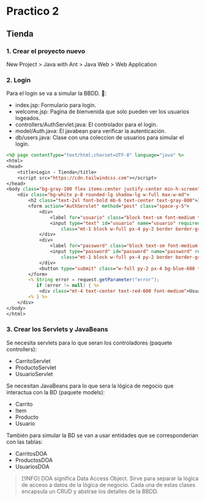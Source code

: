 # Practico 2

## Tienda

### 1. Crear el proyecto nuevo

New Project > Java with Ant > Java Web > Web Application

### 2. Login

Para el login se va a simular la BBDD.
📁:
- index.jsp: Formulario para login.
- welcome.jsp: Pagina de bienvenida que solo pueden ver los usuarios logeados.
- controllers/AuthServlet.java: El controlador para el login.
- model/Auth.java: El javabean para verificar la autenticación.
- db/users.java: Clase con una coleccion de usuarios para simular el login.


```jsp
<%@ page contentType="text/html;charset=UTF-8" language="java" %>
<html>
<head>
    <title>Login - Tienda</title>
    <script src="https://cdn.tailwindcss.com"></script>
</head>
<body class="bg-gray-100 flex items-center justify-center min-h-screen">
    <div class="bg-white p-8 rounded-lg shadow-lg w-full max-w-md">
        <h2 class="text-2xl font-bold mb-6 text-center text-gray-800">Iniciar Sesión</h2>
        <form action="AuthServlet" method="post" class="space-y-5">
            <div>
                <label for="usuario" class="block text-sm font-medium text-gray-700">Usuario</label>
                <input type="text" id="usuario" name="usuario" required autocomplete="username"
                    class="mt-1 block w-full px-4 py-2 border border-gray-300 rounded-md focus:outline-none focus:ring-2 focus:ring-blue-500" />
            </div>
            <div>
                <label for="password" class="block text-sm font-medium text-gray-700">Contraseña</label>
                <input type="password" id="password" name="password" required autocomplete="current-password"
                    class="mt-1 block w-full px-4 py-2 border border-gray-300 rounded-md focus:outline-none focus:ring-2 focus:ring-blue-500" />
            </div>
            <button type="submit" class="w-full py-2 px-4 bg-blue-600 text-white font-semibold rounded-md hover:bg-blue-700 transition">Ingresar</button>
        </form>
        <% String error = request.getParameter("error");
           if (error != null) { %>
            <div class="mt-4 text-center text-red-600 font-medium">Usuario o contraseña incorrectos</div>
        <% } %>
    </div>
</body>
</html>
```

### 3. Crear los Servlets y JavaBeans

Se necesita servlets para lo que seran los controladores (paquete controllers):
- CarritoServlet
- ProductoServlet
- UsuarioServlet

Se necesitan JavaBeans para lo que sera la lógica de negocio que interactua con la BD (paquete models):
- Carrito
- Item
- Producto
- Usuario

También para simular la BD se van a usar entidades que se corresponderian con las tablas:
- CarritosDOA
- ProductosDOA
- UsuariosDOA

> [!INFO]
> DOA significa Data Access Object. Sirve para separar la lógica de acceso a datos de la lógica de negocio. Cada una de estas clases encapsula un CRUD y abstrae los detalles de la BBDD.

